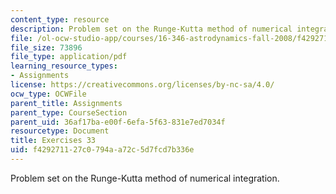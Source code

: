 ```yaml
---
content_type: resource
description: Problem set on the Runge-Kutta method of numerical integration.
file: /ol-ocw-studio-app/courses/16-346-astrodynamics-fall-2008/f429271127c0794aa72c5d7fcd7b336e_ex_33.pdf
file_size: 73896
file_type: application/pdf
learning_resource_types:
- Assignments
license: https://creativecommons.org/licenses/by-nc-sa/4.0/
ocw_type: OCWFile
parent_title: Assignments
parent_type: CourseSection
parent_uid: 36af17ba-e00f-6efa-5f63-831e7ed7034f
resourcetype: Document
title: Exercises 33
uid: f4292711-27c0-794a-a72c-5d7fcd7b336e
---
```

Problem set on the Runge-Kutta method of numerical integration.